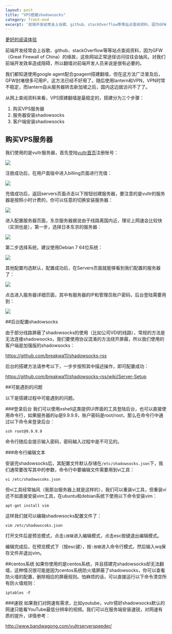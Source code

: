 ```yaml
---
layout: post
title: "VPS搭建shadowsocks"
category: front-end
excerpt: '前端开发经常会上谷歌、github、stackOverflow等等站点查阅资料，因为GFW（Great Firewall of China）的缘故，这些网站正常途径访问往往会抽风，对我们前端开发效率造成阻碍...'
---
```


[更好的阅读体验](https://www.zybuluo.com/lxjwlt/note/330565)

前端开发经常会上谷歌、github、stackOverflow等等站点查阅资料，因为GFW（Great Firewall of China）的缘故，这些网站正常途径访问往往会抽风，对我们前端开发效率造成阻碍，所以翻墙对前端开发人员来说是很有必要的。

我们都知道使用google agent配合goagent搭建翻墙，但在这方法广泛普及后，GFW封堵很多可用IP，这方法已经不好用了。随后使用lantern和VPN，VPN时常不稳定，而lantern自从服务器转去新加坡之后，国内这边就访问不了了。

从网上查阅资料来看，VPS搭建翻墙是最稳定的，搭建分为三个步骤：

1. 购买VPS服务器
2. 服务器安装shadowsocks
3. 客户端安装shadowsocks

## 购买VPS服务器

我们使用的是vultr服务器，首先登陆[vultr首页](http://vultr.com)注册账号：

![](http://7xslv0.com2.z0.glb.clouddn.com/%E5%B1%8F%E5%B9%95%E5%BF%AB%E7%85%A7%202016-04-04%2019.37.06.png)

注册成功后，在用户面版中进入billing页面进行充值：

![](http://7xslv0.com2.z0.glb.clouddn.com/%E5%B1%8F%E5%B9%95%E5%BF%AB%E7%85%A7%202016-04-04%2019.39.53.png)

充值成功后，返回servers页面点击以下按钮创建服务器，要注意的是vultr的服务器是按照小时计费的，你可以任意的切换安装服务器：

![](http://7xslv0.com2.z0.glb.clouddn.com/%E5%B1%8F%E5%B9%95%E5%BF%AB%E7%85%A7%202016-04-04%2019.38.19.png)

进入配置服务器页面，东京服务器据说由于线路离国内近，理论上网速会比较快（实测也是），第一步，选择日本东京的服务器：

![](http://7xslv0.com2.z0.glb.clouddn.com/%E5%B1%8F%E5%B9%95%E5%BF%AB%E7%85%A7%202016-04-04%2019.39.17.png)

第二步选择系统，建议使用Debian 7 64位系统：

![](http://7xslv0.com2.z0.glb.clouddn.com/%E5%B1%8F%E5%B9%95%E5%BF%AB%E7%85%A7%202016-04-04%2019.39.26.png)

其他配置均选默认，配置成功后，在Servers页面就能够看到我们配置的服务器了：

![](http://7xslv0.com2.z0.glb.clouddn.com/%E5%B1%8F%E5%B9%95%E5%BF%AB%E7%85%A7%202016-04-04%2019.40.34.png)

点击进入服务器详细页面，其中有服务器的IP和管理员账户密码，后台登陆需要用到：

![](http://7xslv0.com2.z0.glb.clouddn.com/%E5%B1%8F%E5%B9%95%E5%BF%AB%E7%85%A7%202016-04-04%2019.40.50.png)

##后台配置shadowsocks

由于部分线路屏蔽了shadowsocks的使用（比如公司VDI的线路），常规的方法是无法连接shadowsocks，我们要使用协议混淆的方法绕开屏蔽，所以我们使用的客户端是加强版的shadowsocks：

https://github.com/breakwa11/shadowsocks-rss

后台的搭建方法请参考以下，一步步按照其中描述操作，即可配置成功：

https://github.com/breakwa11/shadowsocks-rss/wiki/Server-Setup

##可能遇到的问题

以下是搭建过程中可能遇到的问题。

###登录后台
我们可以使用xshell这类提供UI界面的工具登陆后台，也可以直接使用命令行，如果服务器的ip是9.9.9.9，账户密码是root/root，那么在命令行中通过以下命令来登录后台：

```
ssh root@9.9.9.9
```

命令行随后会提示输入密码，密码输入过程中是不可见的。

###命令行编辑文本

安装完shadowsocks后，其配置文件默认存储在`/etc/shadowsocks.json`下，我们通常要改写其中的参数，命令行中要编辑文件需要用到vi工具：

```
vi /etc/shadowscoks.json
```

但vi工具经常抽风（我那台服务器上就是这样的），我们可以重装vi工具，但重装vi还不如直接安装vim工具，在ubuntu和debian系统下使用以下命令安装vim：

```
apt-get install vim
```

这样我们就可以编辑shadowsocks配置文件了：

```
vim /etc/shadowscoks.json
```

打开文件后是预览模式，点击`i按键`进入编辑模式，点击esc按键退出编辑模式。

编辑完成后，在预览模式下（按esc键），按`:按键`进入命令行模式，然后输入wq保存文件并退出vim。

##centos系统
如果你使用的是centos系统，并且搭建完shadowsocks却无法翻墙，这种情况很可能是因为centos系统防火墙屏蔽了shadowsocks，你可以查看防火墙的配置，删除相应的屏蔽规则。怕麻烦的话，可以直接运行以下命令清空所有防火墙规则：

```
iptables -F
```

###速锐
如果我们对网速有需求，比如youtube，vultr搭好shadowsocks默认的网速只能看YouTube最低分辨率的视频。我们可以在服务端安装速锐，对网速有质的提升，详情参考：

http://www.bandwagong.com/vultrserverspeeder/